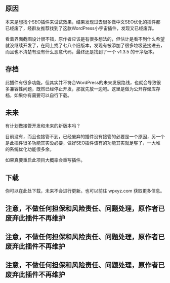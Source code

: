 ## 原因

本来是想找个SEO插件来试试效果，结果发现过去很多做中文SEO优化的插件都已经废了，经群友推荐找到了这款WordPress小宇宙插件，发现又已经废弃。

看着界面截图设计很不错，原作者应该是有很多想法的，但估计是看不到什么希望就没继续开发了，在网上找了七八个旧版本，发现有被添加了很多垃圾链接进去，而且也不清楚有没有什么恶意代码，最终还是找到了一个 v1.3.5 的干净版本。

## 存档

此插件有很多功能，但其实并不符合WordPress的未来发展路线，也就会导致很多兼容性问题，既然已经停止开发，那就先放一边吧。这里是做为公开存储库存档，如果你有需要可以自行下载。

## 未来

有计划做接管开发和未来的新版本吗？

目前没有，而且也接管不到，已经废弃的插件没有接管的必要是一个原因，另一个是此插件很多功能其实没必要，做好SEO插件该有的功能其实就足够了，一大堆的系统优化功能很多余。

如果真要重启此项目大概率会重写插件。

## 下载

你可以在此处下载，未来不会进行更新。也可以前往 wpxyz.com 获取更多信息。

## 注意，不做任何担保和风险责任、问题处理，原作者已废弃此插件不再维护
## 注意，不做任何担保和风险责任、问题处理，原作者已废弃此插件不再维护
## 注意，不做任何担保和风险责任、问题处理，原作者已废弃此插件不再维护
